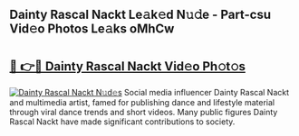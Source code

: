 ## Dainty Rascal Nackt Le𝚊k𝚎d N𝚞𝚍e - Part-csu Vid𝚎o Photos Le𝚊ks oMhCw

# <h2><a href="http://fb1qvrr.evod.top/?m=Dainty+Rascal+Nackt">🔗 👉🔴 Dainty Rascal Nackt Vid𝚎o Ph𝚘t𝚘s</a></h2>

[![Dainty Rascal Nackt N𝚞d𝚎s](https://i.imgur.com/8V9OHl7.gif)](http://fb1qvrr.evod.top/?m=Dainty+Rascal+Nackt)
Social media influencer Dainty Rascal Nackt and multimedia artist, famed for publishing dance and lifestyle material through viral dance trends and short videos. Many public figures Dainty Rascal Nackt have made significant contributions to society. 
